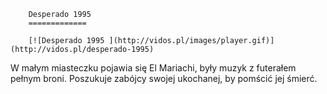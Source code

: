 
        Desperado 1995 
        =============
        
        [![Desperado 1995 ](http://vidos.pl/images/player.gif)](http://vidos.pl/desperado-1995)
        
        
 W małym miasteczku pojawia się El Mariachi, były muzyk z futerałem pełnym broni. Poszukuje zabójcy swojej ukochanej, by pomścić jej śmierć.
    